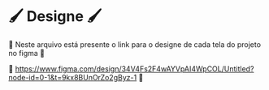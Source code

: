 # 🖌️ Designe 🖌️

🎨 Neste arquivo está presente o link para o designe de cada tela do projeto no figma 🎨

🔗 https://www.figma.com/design/34V4Fs2F4wAYVpAI4WpCOL/Untitled?node-id=0-1&t=9kx8BUnOrZo2gByz-1 🔗